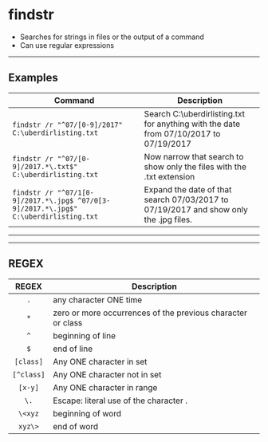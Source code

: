 # findstr

- Searches for strings in files or the output of a command
- Can use regular expressions

---

## Examples

| **Command** | **Description** |
|-------------|-----------------|
| `findstr /r "^07/[0-9]/2017" C:\uberdirlisting.txt` | Search C:\uberdirlisting.txt for anything with the date from 07/10/2017 to 07/19/2017 |
| `findstr /r "^07/[0-9]/2017.*\.txt$" C:\uberdirlisting.txt` | Now narrow that search to show only the files with the .txt extension |
| `findstr /r "^07/1[0-9]/2017.*\.jpg$ ^07/0[3-9]/2017.*\.jpg$" C:\uberdirlisting.txt` | Expand the date of that search 07/03/2017 to 07/19/2017 and show only the .jpg files.  |
---
---

## REGEX

| **REGEX** | **Description** |
|:-------------:|-----------------|
| `.` | any character ONE time |
| `*` | zero or more occurrences of the previous character or class |
| `^` | beginning of line |
| `$` | end of line |
| `[class]` | Any ONE character in set |
| `[^class]` | Any ONE character not in set |
| `[x-y]` | Any ONE character in range  |
| `\.` | Escape: literal use of the character . |
| `\<xyz` | beginning of word |
| `xyz\>` | end of word |
